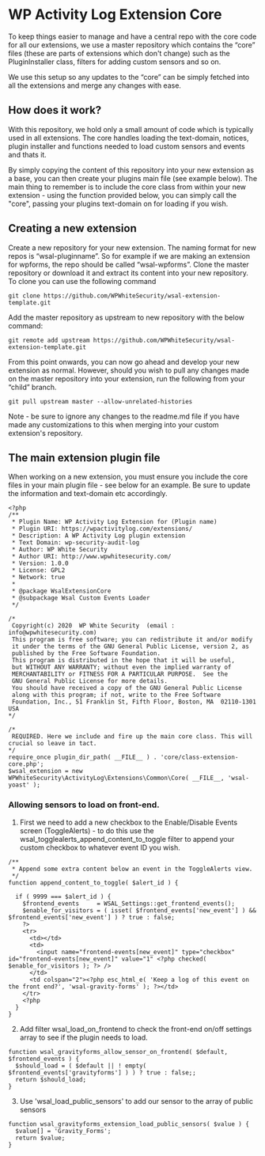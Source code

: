 # WP Activity Log Extension Core

To keep things easier to manage and have a central repo with the core code for all our extensions, we use a master repository which contains the “core” files (these are parts of extensions which don't change) such as the PluginInstaller class, filters for adding custom sensors and so on.

We use this setup so any updates to the “core” can be simply fetched into all the extensions and merge any changes with ease.

## [](https://github.com/WPWhiteSecurity/wsal-extension-template#how-does-it-work)How does it work?

With this repository, we hold only a small amount of code which is typically used in all extensions. The core handles loading the text-domain, notices, plugin installer and functions needed to load custom sensors and events and thats it.

By simply copying the content of this repository into your new extension as a base, you can then create your plugins main file (see example below). The main thing to remember is to include the core class from within your new extension - using the function provided below, you can simply call the "core", passing your plugins text-domain on for loading if you wish.

## [](https://github.com/WPWhiteSecurity/wsal-extension-template#creating-a-new-extension)Creating a new extension

Create a new repository for your new extension. The naming format for new repos is “wsal-pluginname”. So for example if we are making an extension for wpforms, the repo should be called “wsal-wpforms”. Clone the master repository or download it and extract its content into your new repository. To clone you can use the following command

    git clone https://github.com/WPWhiteSecurity/wsal-extension-template.git

Add the master repository as upstream to new repository with the below command:

    git remote add upstream https://github.com/WPWhiteSecurity/wsal-extension-template.git

From this point onwards, you can now go ahead and develop your new extension as normal. However, should you wish to pull any changes made on the master repository into your extension, run the following from your “child” branch.

    git pull upstream master --allow-unrelated-histories
Note - be sure to ignore any changes to the readme.md file if you have made any customizations to this when merging into your custom extension's repository.

## [](https://github.com/WPWhiteSecurity/wsal-extension-template#the-main-extension-plugin-file)The main extension plugin file

When working on a new extension, you must ensure you include the core files in your main plugin file - see below for an example. Be sure to update the information and text-domain etc accordingly.

    <?php
    /**
     * Plugin Name: WP Activity Log Extension for (Plugin name)
     * Plugin URI: https://wpactivitylog.com/extensions/
     * Description: A WP Activity Log plugin extension
     * Text Domain: wp-security-audit-log
     * Author: WP White Security
     * Author URI: http://www.wpwhitesecurity.com/
     * Version: 1.0.0
     * License: GPL2
     * Network: true
     *
     * @package WsalExtensionCore
     * @subpackage Wsal Custom Events Loader
     */

    /*
     Copyright(c) 2020  WP White Security  (email : info@wpwhitesecurity.com)
     This program is free software; you can redistribute it and/or modify
     it under the terms of the GNU General Public License, version 2, as
     published by the Free Software Foundation.
     This program is distributed in the hope that it will be useful,
     but WITHOUT ANY WARRANTY; without even the implied warranty of
     MERCHANTABILITY or FITNESS FOR A PARTICULAR PURPOSE.  See the
     GNU General Public License for more details.
     You should have received a copy of the GNU General Public License
     along with this program; if not, write to the Free Software
     Foundation, Inc., 51 Franklin St, Fifth Floor, Boston, MA  02110-1301  USA
    */

    /*
     REQUIRED. Here we include and fire up the main core class. This will crucial so leave in tact.
    */
    require_once plugin_dir_path( __FILE__ ) . 'core/class-extension-core.php';
    $wsal_extension = new WPWhiteSecurity\ActivityLog\Extensions\Common\Core( __FILE__, 'wsal-yoast' );

### Allowing sensors to load on front-end.

1.  First we need to add a new checkbox to the Enable/Disable Events screen (ToggleAlerts) - to do this use the wsal_togglealerts_append_content_to_toggle filter to append your custom checkbox to whatever event ID you wish.

````
/**
 * Append some extra content below an event in the ToggleAlerts view.
 */
function append_content_to_toggle( $alert_id ) {

  if ( 9999 === $alert_id ) {
    $frontend_events     = WSAL_Settings::get_frontend_events();
    $enable_for_visitors = ( isset( $frontend_events['new_event'] ) && $frontend_events['new_event'] ) ? true : false;
    ?>
    <tr>
      <td></td>
      <td>
        <input name="frontend-events[new_event]" type="checkbox" id="frontend-events[new_event]" value="1" <?php checked( $enable_for_visitors ); ?> />
      </td>
      <td colspan="2"><?php esc_html_e( 'Keep a log of this event on the front end?', 'wsal-gravity-forms' ); ?></td>
    </tr>
    <?php
  }
}
````


2.  Add filter wsal_load_on_frontend to check the front-end on/off settings array to see if the plugin needs to load.
````
function wsal_gravityforms_allow_sensor_on_frontend( $default, $frontend_events ) {
  $should_load = ( $default || ! empty( $frontend_events['gravityforms'] ) ) ? true : false;;
  return $should_load;
}
````

3.  Use 'wsal_load_public_sensors' to add our sensor to the array of public sensors

````
function wsal_gravityforms_extension_load_public_sensors( $value ) {
  $value[] = 'Gravity_Forms';
  return $value;
}
````
